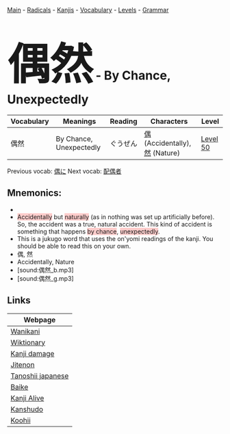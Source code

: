 <style> bigfont {font-size: 100px}</style>
[Main](../README.md) -
[Radicals](../radicals.md) -
[Kanjis](../kanjis.md) -
[Vocabulary](../vocabulary.md) -
[Levels](../levels.md) -
[Grammar](../grammar.md)
# <bigfont> 偶然</bigfont> - By Chance, Unexpectedly 

| Vocabulary | Meanings | Reading | Characters | Level |
| --- | --- | --- | --- | --- |
| 偶然 | By Chance, Unexpectedly | ぐうぜん |  [偶](../kanjis/偶.md) (Accidentally), [然](../kanjis/然.md) (Nature) | [Level 50](../levels/wk_level50.md) |

Previous vocab: [偶に](偶に.md) Next vocab: [配偶者](配偶者.md) 

## Mnemonics:

* 
* <span style="background-color:#ffcccb"> Accidentally</span> but <span style="background-color:#ffcccb"> naturally</span> (as in nothing was set up artificially before). So, the accident was a true, natural accident. This kind of accident is something that happens <span style="background-color:#ffcccb"> by chance</span>, <span style="background-color:#ffcccb"> unexpectedly</span>.
* This is a jukugo word that uses the on'yomi readings of the kanji. You should be able to read this on your own.
* 偶, 然
* Accidentally, Nature
* [sound:偶然_b.mp3]
* [sound:偶然_g.mp3]


## Links 

| Webpage |
| --- |
| [Wanikani          ](https://www.wanikani.com/kanji/偶然) |
| [Wiktionary        ](https://en.wiktionary.org/wiki/偶然) |
| [Kanji damage      ](http://www.kanjidamage.com/kanji/search?utf8=✓&q=偶然) |
| [Jitenon           ](https://jitenon.com/kanji/偶然) |
| [Tanoshii japanese ](https://www.tanoshiijapanese.com/dictionary/kanji.cfm?k=偶然) |
| [Baike             ](https://baike.baidu.com/item/偶然) |
| [Kanji Alive       ](https://app.kanjialive.com/偶然) |
| [Kanshudo          ](https://www.kanshudo.com/searchmn?q=偶然) |
| [Koohii            ](https://kanji.koohii.com/study/kanji/偶然) |
